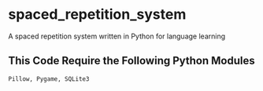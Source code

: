 # spaced_repetition_system
A spaced repetition system written in Python for language learning

## This Code Require the Following Python Modules ##
```
Pillow, Pygame, SQLite3
```
